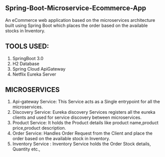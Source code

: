 ## Spring-Boot-Microservice-Ecommerce-App

An eCommerce web application based on the microservices architecture built using Spring Boot which places the order based on the available stocks in Inventory.

## TOOLS USED:
1. SpringBoot 3.0
2. H2 Database
3. Spring Cloud ApiGateway
4. Netflix Eureka Server


## MICROSERVICES
1. Api-gateway Service: This Service acts as a Single entrypoint for all the microservices.
2. Discovery Service: Eureka discovery Services registers all the eureka clients and used for service discovery between microservices.
3. Product Service: It holds the Product details like product name,product price,product description.
4. Order Service: Handles Order Request from the Client and place the order based on the available stock in Inventory.
5. Inventory Service : Inventory Service holds the Order Stock details, Quantity etc.,
